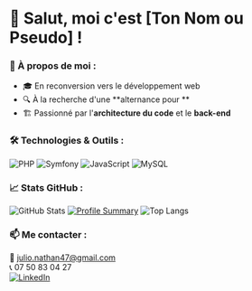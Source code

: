 # 👋 Salut, moi c'est [Ton Nom ou Pseudo] ! 

### 🚀 À propos de moi :
- 🎓 En reconversion vers le développement web
- 🔍 À la recherche d'une **alternance pour **
- 🏗️ Passionné par l'**architecture du code** et le **back-end**

### 🛠️ Technologies & Outils :
![PHP](https://img.shields.io/badge/-PHP-777BB4?style=flat-square&logo=php&logoColor=white)
![Symfony](https://img.shields.io/badge/-Symfony-000000?style=flat-square&logo=symfony&logoColor=white)
![JavaScript](https://img.shields.io/badge/-JavaScript-F7DF1E?style=flat-square&logo=javascript&logoColor=black)
![MySQL](https://img.shields.io/badge/-MySQL-4479A1?style=flat-square&logo=mysql&logoColor=white)

### 📈 Stats GitHub :
![GitHub Stats](https://github-readme-stats.vercel.app/api?username=nathkeuss&show_icons=true&theme=tokyonight)
[![Profile Summary](https://github-profile-summary-cards.vercel.app/api/cards/profile-details?username=nathkeuss&theme=tokyonight)](https://github.com/nathkeuss)
![Top Langs](https://github-readme-stats.vercel.app/api/top-langs/?username=nathkeuss&layout=compact&theme=tokyonight)




### 📫 Me contacter :
📧 julio.nathan47@gmail.com  
📞 07 50 83 04 27  
[![LinkedIn](https://img.shields.io/badge/-LinkedIn-blue?style=flat-square&logo=linkedin&logoColor=white)](https://www.linkedin.com/in/nathan-julio)
